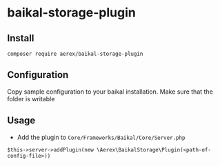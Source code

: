 # baikal-storage-plugin

## Install
```
composer require aerex/baikal-storage-plugin
```

## Configuration
Copy sample configuration to your baikal installation. Make sure that the folder is writable 

## Usage
- Add the plugin to `Core/Frameworks/Baikal/Core/Server.php` 
```
$this->server->addPlugin(new \Aerex\BaikalStorage\Plugin(<path-of-config-file>))
```
